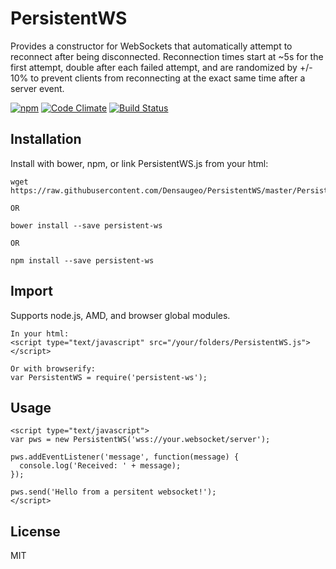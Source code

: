 # PersistentWS

Provides a constructor for WebSockets that automatically attempt to reconnect after being disconnected. Reconnection times start at ~5s for the first attempt, double after each failed attempt, and are randomized by +/- 10% to prevent clients from reconnecting at the exact same time after a server event.

[![npm](https://img.shields.io/npm/l/express.svg)]()
[![Code Climate](https://codeclimate.com/github/Densaugeo/PersistentWS/badges/gpa.svg)](https://codeclimate.com/github/Densaugeo/PersistentWS)
[![Build Status](https://travis-ci.com/Densaugeo/PersistentWS.svg?branch=master)](https://travis-ci.com/github/Densaugeo/PersistentWS)

## Installation

Install with bower, npm, or link PersistentWS.js from your html:

~~~
wget https://raw.githubusercontent.com/Densaugeo/PersistentWS/master/PersistentWS.js

OR

bower install --save persistent-ws

OR

npm install --save persistent-ws
~~~

## Import

Supports node.js, AMD, and browser global modules.

~~~
In your html:
<script type="text/javascript" src="/your/folders/PersistentWS.js"></script>

Or with browserify:
var PersistentWS = require('persistent-ws');
~~~

## Usage

~~~
<script type="text/javascript">
var pws = new PersistentWS('wss://your.websocket/server');

pws.addEventListener('message', function(message) {
  console.log('Received: ' + message);
});

pws.send('Hello from a persitent websocket!');
</script>
~~~

## License

MIT
